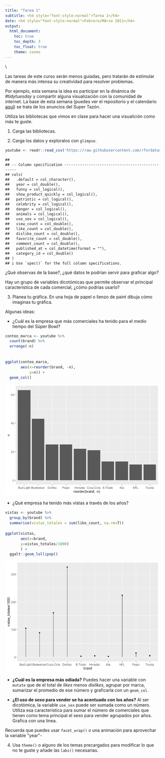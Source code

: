 ```yaml
---
title: "Tarea 1"
subtitle: <h4 style="font-style:normal">Tarea 1</h4>
date: <h4 style="font-style:normal">Febrero/MArzo 2021</h4>
output: 
  html_document:
    toc: true
    toc_depth: 3
    toc_float: true
    theme: cosmo
---
```



<style>
p.comment {
background-color: #DBDBDB;
padding: 10px;
border: 1px solid black;
margin-left: 25px;
border-radius: 5px;
font-style: italic;
}

.figure {
   margin-top: 20px;
   margin-bottom: 20px;
}

h1.title {
  font-weight: bold;
  font-family: Arial;  
}

h2.title {
  font-family: Arial;  
}

</style>


<style type="text/css">
#TOC {
  font-size: 13px;
  font-family: Arial;
}
</style>

\




Las tareas de este curso serán menos guiadas, pero tratarán de estimular de manera más intensa su creatividad para resolver problemas.

Por ejemplo, esta semana la idea es participar en la dinámica de *#tidytuesday* y compartir alguna visualización con la comunidad de internet. La base de esta semana (puedes ver el repositorio y el calendario [aquí](https://github.com/rfordatascience/tidytuesday/blob/master/data/2021/2021-03-02/readme.md)) se trata de los anuncios del Super Tazón. 

Utiliza las bibliotecas que vimos en clase para hacer una visualición como más te guste.


1. Carga las bibliotecas.

2. Carga los datos y exploralos con `glimpse`.


```r
youtube <- readr::read_csv('https://raw.githubusercontent.com/rfordatascience/tidytuesday/master/data/2021/2021-03-02/youtube.csv')
```

```
## 
## -- Column specification ------------------------------------------------
## cols(
##   .default = col_character(),
##   year = col_double(),
##   funny = col_logical(),
##   show_product_quickly = col_logical(),
##   patriotic = col_logical(),
##   celebrity = col_logical(),
##   danger = col_logical(),
##   animals = col_logical(),
##   use_sex = col_logical(),
##   view_count = col_double(),
##   like_count = col_double(),
##   dislike_count = col_double(),
##   favorite_count = col_double(),
##   comment_count = col_double(),
##   published_at = col_datetime(format = ""),
##   category_id = col_double()
## )
## i Use `spec()` for the full column specifications.
```


¿Qué observas de la base?, ¿qué datos te podrían servir para graficar algo?

Hay un grupo de variables dicotómicas que permite observar el principal característica de cada comercial, ¿cómo podrías usarlo?

3. Planea tu gráfica. En una hoja de papel o lienzo de paint dibuja cómo imaginas tu gráfica.

Algunas ideas:

- ¿Cuál es la empresa que más comerciales ha tenido para el medio tiempo del Súper Bowl?





```r
conteo_marca <- youtube %>% 
  count(brand) %>% 
  arrange(-n)


ggplot(conteo_marca,
       aes(x=reorder(brand, -n), 
           y=n)) +
  geom_col()
```

![](t1_files/figure-html/unnamed-chunk-3-1.png)<!-- -->


- ¿Qué empresa ha tenido más vistas a través de los años? 


```r
vistas <- youtube %>%
  group_by(brand) %>% 
  summarise(vistas_totales = sum(like_count, na.rm=T)) 

ggplot(vistas,
       aes(x=brand,
       y=vistas_totales/1000)
       ) +
  ggalt::geom_lollipop()
```

![](t1_files/figure-html/unnamed-chunk-4-1.png)<!-- -->

- **¿Cuál es la empresa más odiada?** Puedes hacer una variable con `mutate` que de el total de *likes* menos *dislikes*, agrupar por marca, sumarizar  el promedio de ese número y graficarla con un `geom_col`.

- **¿El uso de sexo para vender se ha acentuado con los años?** Al ser dicotómica, la variable `use_sex` puede ser sumada como un número. Utiliza esa característica para sumar el número de comerciales que tienen como tema principal el sexo para vender agrupados por años. Grafica con una línea. 

Recuerda que puedes usar `facet_wrap()` o una animación para aprovechar la variable "year"-


4. Usa `theme()` o alguno de los temas precargados para modificar lo que no te guste y añade las `labs()` necesarias.




